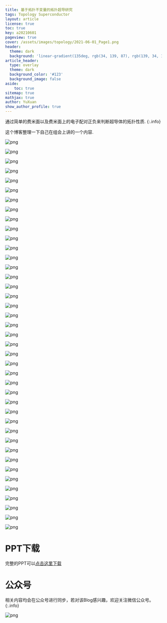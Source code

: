```yaml
---
title: 基于拓扑不变量的拓扑超导研究
tags: Topology Superconductor 
layout: article
license: true
toc: true
key: a20210601
pageview: true
cover: /assets/images/topology/2021-06-01_Page1.png
header:
  theme: dark
  background: 'linear-gradient(135deg, rgb(34, 139, 87), rgb(139, 34, 139))'
article_header:
  type: overlay
  theme: dark
  background_color: '#123'
  background_image: false
aside:
    toc: true
sitemap: true
mathjax: true
author: YuXuan
show_author_profile: true
---
```

通过简单的费米面以及费米面上的电子配对正负来判断超导体的拓扑性质.
{:.info}
<!--more-->
这个博客整理一下自己在组会上讲的一个内容.

![png](/assets/images/topology/2021-06-01_Page1.png)

![png](/assets/images/topology/2021-06-01_Page2.png)

![png](/assets/images/topology/2021-06-01_Page3.png)

![png](/assets/images/topology/2021-06-01_Page4.png)

![png](/assets/images/topology/2021-06-01_Page5.png)

![png](/assets/images/topology/2021-06-01_Page6.png)

![png](/assets/images/topology/2021-06-01_Page7.png)

![png](/assets/images/topology/2021-06-01_Page8.png)

![png](/assets/images/topology/2021-06-01_Page9.png)

![png](/assets/images/topology/2021-06-01_Page10.png)

![png](/assets/images/topology/2021-06-01_Page11.png)

![png](/assets/images/topology/2021-06-01_Page12.png)

![png](/assets/images/topology/2021-06-01_Page13.png)

![png](/assets/images/topology/2021-06-01_Page14.png)

![png](/assets/images/topology/2021-06-01_Page15.png)

![png](/assets/images/topology/2021-06-01_Page16.png)

![png](/assets/images/topology/2021-06-01_Page17.png)

![png](/assets/images/topology/2021-06-01_Page18.png)

![png](/assets/images/topology/2021-06-01_Page19.png)

![png](/assets/images/topology/2021-06-01_Page20.png)

![png](/assets/images/topology/2021-06-01_Page21.png)

![png](/assets/images/topology/2021-06-01_Page22.png)

![png](/assets/images/topology/2021-06-01_Page23.png)

![png](/assets/images/topology/2021-06-01_Page24.png)

![png](/assets/images/topology/2021-06-01_Page25.png)

![png](/assets/images/topology/2021-06-01_Page26.png)

![png](/assets/images/topology/2021-06-01_Page27.png)

![png](/assets/images/topology/2021-06-01_Page28.png)

![png](/assets/images/topology/2021-06-01_Page29.png)

![png](/assets/images/topology/2021-06-01_Page30.png)

![png](/assets/images/topology/2021-06-01_Page31.png)

![png](/assets/images/topology/2021-06-01_Page32.png)

![png](/assets/images/topology/2021-06-01_Page33.png)

![png](/assets/images/topology/2021-06-01_Page34.png)

![png](/assets/images/topology/2021-06-01_Page35.png)

![png](/assets/images/topology/2021-06-01_Page36.png)

![png](/assets/images/topology/2021-06-01_Page37.png)

![png](/assets/images/topology/2021-06-01_Page38.png)

![png](/assets/images/topology/2021-06-01_Page39.png)

![png](/assets/images/topology/2021-06-01_Page40.png)

![png](/assets/images/topology/2021-06-01_Page41.png)

# PPT下载
完整的PPT可以[点击这里下载](/assets/pdf/2021-06-01.pdf)

# 公众号
相关内容均会在公众号进行同步，若对该Blog感兴趣，欢迎关注微信公众号。
{:.info}

![png](/assets/images/qrcode.jpg)